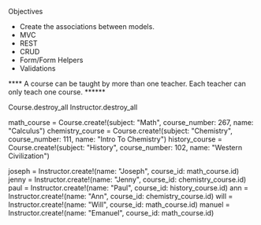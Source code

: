 
  Objectives
  -  Create the associations between models.
  - MVC
  - REST
  - CRUD
  - Form/Form Helpers
  - Validations

  **** A course can be taught by more than one teacher. Each teacher can only teach one course. ******































  Course.destroy_all
  Instructor.destroy_all


   math_course = Course.create!(subject: "Math", course_number: 267, name: "Calculus")
   chemistry_course = Course.create!(subject: "Chemistry", course_number: 111, name: "Intro To Chemistry")
   history_course = Course.create!(subject: "History", course_number: 102, name: "Western Civilization")


   joseph = Instructor.create!(name: "Joseph", course_id: math_course.id)
   jenny = Instructor.create!(name: "Jenny", course_id: chemistry_course.id)
   paul = Instructor.create!(name: "Paul", course_id: history_course.id)
   ann = Instructor.create!(name: "Ann", course_id: chemistry_course.id)
   will = Instructor.create!(name: "Will", course_id: math_course.id)
   manuel = Instructor.create!(name: "Emanuel", course_id: math_course.id)
